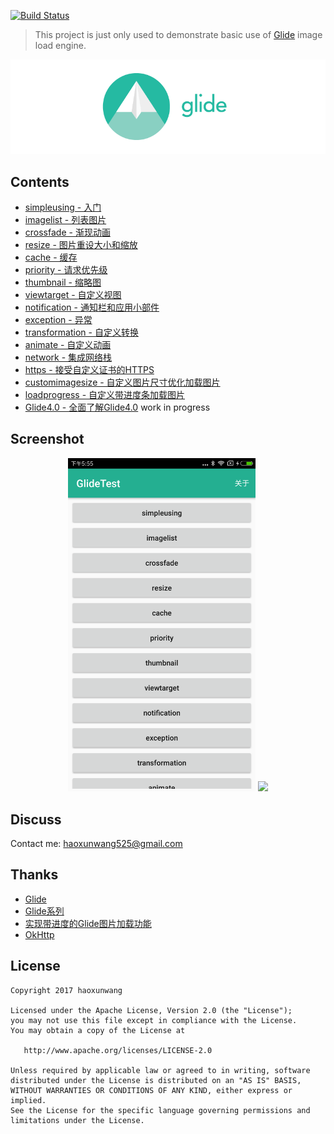 [![Build Status](https://travis-ci.org/haoxunwang/GlideTest.svg)](https://travis-ci.org/haoxunwang/GlideTest)
> This project is just only used to demonstrate basic use of [Glide](https://github.com/bumptech/glide) image load engine.

![Glide logo](static/glide_logo.png)

## Contents

 * [simpleusing - 入门](#simpleusing)
 * [imagelist - 列表图片](#imagelist)
 * [crossfade - 渐现动画](#crossfade)
 * [resize - 图片重设大小和缩放](#resize)
 * [cache - 缓存](#cache)
 * [priority - 请求优先级](#priority)
 * [thumbnail - 缩略图](#thumbnail)
 * [viewtarget - 自定义视图](#viewtarget)
 * [notification - 通知栏和应用小部件](#notification)
 * [exception - 异常](#exception)
 * [transformation - 自定义转换](#transformation)
 * [animate - 自定义动画](#animate)
 * [network - 集成网络栈](#network)
 * [https - 接受自定义证书的HTTPS](#https)
 * [customimagesize - 自定义图片尺寸优化加载图片](#customimagesize)
 * [loadprogress - 自定义带进度条加载图片](#loadprogress)
 * [Glide4.0 - 全面了解Glide4.0](#Glide4.0) work in progress

## Screenshot

<center class="half">
    <img src="static/home.png" width="300"/>
    <img src="hstatic/simpleusing.jpg" width="300"/>
</center>

## Discuss

Contact me: haoxunwang525@gmail.com

## Thanks

* [Glide](https://github.com/bumptech/glide)
* [Glide系列](https://mrfu.me/2016/02/27/Glide_Getting_Started/)
* [实现带进度的Glide图片加载功能](https://blog.csdn.net/guolin_blog/article/details/78357251)
* [OkHttp](https://github.com/square/okhttp)


## License

    Copyright 2017 haoxunwang

    Licensed under the Apache License, Version 2.0 (the "License");
    you may not use this file except in compliance with the License.
    You may obtain a copy of the License at

       http://www.apache.org/licenses/LICENSE-2.0

    Unless required by applicable law or agreed to in writing, software
    distributed under the License is distributed on an "AS IS" BASIS,
    WITHOUT WARRANTIES OR CONDITIONS OF ANY KIND, either express or implied.
    See the License for the specific language governing permissions and
    limitations under the License.